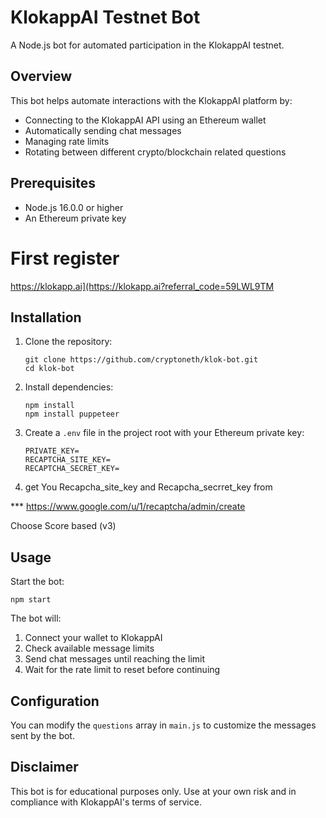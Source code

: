 # KlokappAI Testnet Bot

A Node.js bot for automated participation in the KlokappAI testnet.

## Overview

This bot helps automate interactions with the KlokappAI platform by:
- Connecting to the KlokappAI API using an Ethereum wallet
- Automatically sending chat messages
- Managing rate limits
- Rotating between different crypto/blockchain related questions

## Prerequisites

- Node.js 16.0.0 or higher
- An Ethereum private key

# First register
https://klokapp.ai](https://klokapp.ai?referral_code=59LWL9TM

## Installation

1. Clone the repository:
    ```
    git clone https://github.com/cryptoneth/klok-bot.git
    cd klok-bot
    ```

2. Install dependencies:
    ```
    npm install
    npm install puppeteer
    ```

3. Create a `.env` file in the project root with your Ethereum private key:
    ```
    PRIVATE_KEY=
    RECAPTCHA_SITE_KEY=
    RECAPTCHA_SECRET_KEY=
    ```

4. get You Recapcha_site_key and Recapcha_secrret_key from 

*** https://www.google.com/u/1/recaptcha/admin/create

Choose Score based (v3)

## Usage

Start the bot:
```
npm start
```

The bot will:
1. Connect your wallet to KlokappAI
2. Check available message limits
3. Send chat messages until reaching the limit
4. Wait for the rate limit to reset before continuing



## Configuration

You can modify the `questions` array in `main.js` to customize the messages sent by the bot.

## Disclaimer

This bot is for educational purposes only. Use at your own risk and in compliance with KlokappAI's terms of service.
